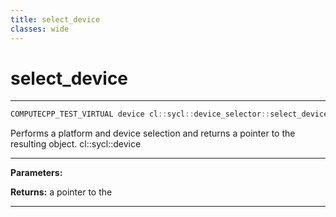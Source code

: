 ```yaml
---
title: select_device
classes: wide
---
```

# select_device

---

```cpp
COMPUTECPP_TEST_VIRTUAL device cl::sycl::device_selector::select_device() const
```


Performs a platform and device selection and returns a pointer to the resulting  object. cl::sycl::device


---
**Parameters:**

**Returns:** a pointer to the 

---
